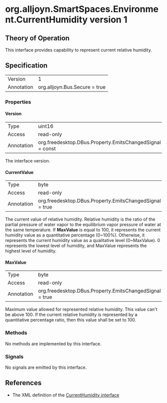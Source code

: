 # org.alljoyn.SmartSpaces.Environment.CurrentHumidity version 1

## Theory of Operation
This interface provides capability to represent current
relative humidity.

## Specification

|            |                                                                |
|------------|----------------------------------------------------------------|
| Version    | 1                                                              |
| Annotation | org.alljoyn.Bus.Secure = true                                  |

### Properties

#### Version

|            |                                                                |
|------------|----------------------------------------------------------------|
| Type       | uint16                                                         |
| Access     | read-only                                                      |
| Annotation | org.freedesktop.DBus.Property.EmitsChangedSignal = const       |

The interface version.

#### CurrentValue

|            |                                                                |
|------------|----------------------------------------------------------------|
| Type       | byte                                                           |
| Access     | read-only                                                      |
| Annotation | org.freedesktop.DBus.Property.EmitsChangedSignal = true        |

The current value of relative humidity. Relative humidity is the ratio of 
the partial pressure of water vapor to the equilibrium vapor pressure of 
water at the same temperature. If **MaxValue** is equal to 100, it represents
the current humidity value as a quantitative percentage (0~100%). Otherwise, it
represents the current humidity value as a qualitative level (0~MaxValue).
0 represents the lowest level of humidity, and MaxValue represents the highest 
level of humidity.


#### MaxValue

|            |                                                                |
|------------|----------------------------------------------------------------|
| Type       | byte                                                           |
| Access     | read-only                                                      |
| Annotation | org.freedesktop.DBus.Property.EmitsChangedSignal = true        |

Maximum value allowed for represented relative humidity. This value can't be 
above 100. If the current relative humidity is represented by a quantitative
percentage ratio, then this value shall be set to 100.

### Methods

No methods are implemented by this interface.

### Signals

No signals are emitted by this interface.

## References

  * The XML definition of the [CurrentHumidity interface](CurrentHumidity-v1.xml)
